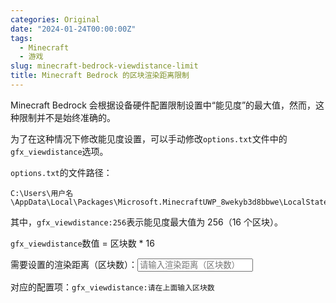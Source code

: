 ```yaml
---
categories: Original
date: "2024-01-24T00:00:00Z"
tags:
  - Minecraft
  - 游戏
slug: minecraft-bedrock-viewdistance-limit
title: Minecraft Bedrock 的区块渲染距离限制
---
```


Minecraft Bedrock 会根据设备硬件配置限制设置中“能见度”的最大值，然而，这种限制并不是始终准确的。

为了在这种情况下修改能见度设置，可以手动修改`options.txt`文件中的`gfx_viewdistance`选项。

`options.txt`的文件路径：

```
C:\Users\用户名\AppData\Local\Packages\Microsoft.MinecraftUWP_8wekyb3d8bbwe\LocalState\games\com.mojang\minecraftpe\options.txt
```

其中，`gfx_viewdistance:256`表示能见度最大值为 256（16 个区块）。

`gfx_viewdistance`数值 = 区块数 \* 16

<div>
  <p>
    需要设置的渲染距离（区块数）：<input
      type="number"
      id="viewdistance_chunks"
      placeholder="请输入渲染距离（区块数）"
      min="1"
    />
  </p>
  <p>
    对应的配置项：<code
      >gfx_viewdistance:<span id="viewdistance_config"
        >请在上面输入区块数</span
      ></code
    >
  </p>
  <script>
    const viewdistance_chunks = document.getElementById("viewdistance_chunks");
    const viewdistance_config = document.getElementById("viewdistance_config");
    viewdistance_chunks.addEventListener("input", () => {
      if (viewdistance_chunks.value > 65536) {
        viewdistance_chunks.value = 65536;
        alert("我们目前不认为存在可以达到此渲染距离的设备。");
      }
      viewdistance_config.innerHTML = Math.ceil(viewdistance_chunks.value * 16);
    });
  </script>
</div>
